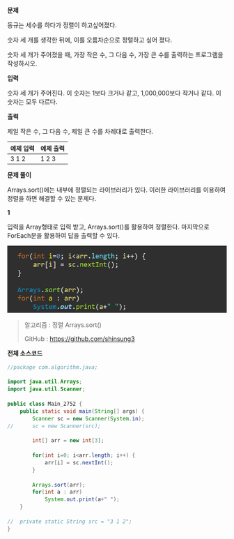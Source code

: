 **문제**

동규는 세수를 하다가 정렬이 하고싶어졌다.

숫자 세 개를 생각한 뒤에, 이를 오름차순으로 정렬하고 싶어 졌다.

숫자 세 개가 주어졌을 때, 가장 작은 수, 그 다음 수, 가장 큰 수를 출력하는 프로그램을 작성하시오.

**입력**

숫자 세 개가 주어진다. 이 숫자는 1보다 크거나 같고, 1,000,000보다 작거나 같다. 이 숫자는 모두 다르다.

**출력**

제일 작은 수, 그 다음 수, 제일 큰 수를 차례대로 출력한다.

| 예제 입력 | 예제 출력 |
| --------- | --------- |
| 3 1 2     | 1 2 3     |

**문제 풀이**

Arrays.sort()에는 내부에 정렬되는 라이브러리가 있다. 이러한 라이브러리를 이용하여 정렬을 하면 해결할 수 있는 문제다.



**1**

입력을 Array형태로 입력 받고, Arrays.sort()를 활용하여 정렬한다. 마지막으로 ForEach문을 활용하여 답을 출력할 수 있다.

![img](md-images/image-16482068219151.png)

> 알고리즘 : 정렬 Arrays.sort()
>
> GitHub : https://github.com/shinsung3

**전체 소스코드** 

```java
//package com.algorithm.java;

import java.util.Arrays;
import java.util.Scanner;

public class Main_2752 {
	public static void main(String[] args) {
		Scanner sc = new Scanner(System.in);
//		sc = new Scanner(src);
		
		int[] arr = new int[3];
		
		for(int i=0; i<arr.length; i++) {
			arr[i] = sc.nextInt();
		}

		Arrays.sort(arr);
		for(int a : arr)
			System.out.print(a+" ");
	}

//	private static String src = "3 1 2";
}
```

